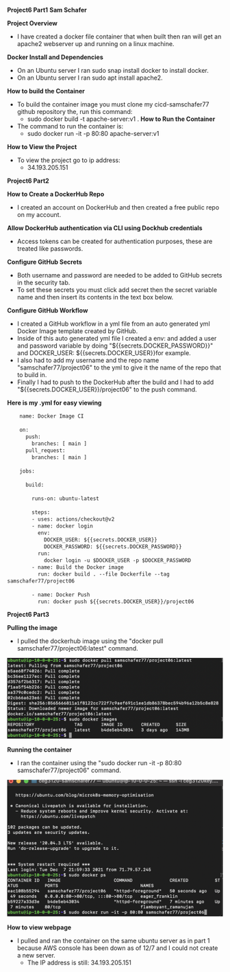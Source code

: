 **Project6 Part1**
**Sam Schafer**

**Project Overview**
- I have created a docker file container that when built then ran will get an apache2 webserver up and running on a linux machine.

**Docker Install and Dependencies**
- On an Ubuntu server I ran sudo snap install docker to install docker.
- On an Ubuntu server I ran sudo apt install apache2.

**How to build the Container**
- To build the container image you must clone my cicd-samschafer77 github repository the, run this command:
    -  sudo docker build -t apache-server:v1 .
**How to Run the Container**
- The command to run the container is:
    - sudo docker run -it -p 80:80 apache-server:v1

**How to View the Project**
- To view the project go to ip address:
    - 34.193.205.151

**Project6 Part2**

**How to Create a DockerHub Repo**
- I created an account on DockerHub and then created a free public repo on my account.

**Allow DockerHub authentication via CLI using Dockhub credentials**
- Access tokens can be created for authentication purposes, these are treated like passwords.

**Configure GitHub Secrets**
- Both username and password are needed to be added to GitHub secrets in the security tab. 
- To set these secrets you must click add secret then the secret variable name and then insert its contents in the text box below.

**Configure GitHub Workflow**
- I created a GitHub workflow in a yml file from an auto generated yml Docker Image template created by GitHub. 
- Inside of this auto generated yml file I created a env: and added a user and password variable by doing "${{secrets.DOCKER_PASSWORD}}" and DOCKER_USER: ${{secrets.DOCKER_USER}}for example.
- I also had to add my username and the repo name "samschafer77/project06" to the yml to give it the name of the repo that to build in.
- Finally I had to push to the DockerHub after the build and I had to add "${{secrets.DOCKER_USER}}/project06" to the push command.

**Here is my .yml for easy viewing**

        name: Docker Image CI

        on:
          push:
            branches: [ main ]
          pull_request:
            branches: [ main ]

        jobs:

          build:

            runs-on: ubuntu-latest

            steps:
            - uses: actions/checkout@v2
            - name: docker login
              env: 
                DOCKER_USER: ${{secrets.DOCKER_USER}}
                DOCKER_PASSWORD: ${{secrets.DOCKER_PASSWORD}}
              run:
                docker login -u $DOCKER_USER -p $DOCKER_PASSWORD
            - name: Build the Docker image
              run: docker build . --file Dockerfile --tag samschafer77/project06

            - name: Docker Push
              run: docker push ${{secrets.DOCKER_USER}}/project06
  
**Project6 Part3**

**Pulling the image**
- I pulled the dockerhub image using the "docker pull samschafer77/project06:latest" command.

![Screenshot](images/docker_deployment.png)

**Running the container**
- I ran the container using the "sudo docker run -it -p 80:80 samschafer77/project06" command.

![Screenshot](images/docker_run.png)

**How to view webpage**
- I pulled and ran the container on the same ubuntu server as in part 1 because AWS console has been down as of 12/7 and I could not create a new server.
  - The IP address is still: 34.193.205.151